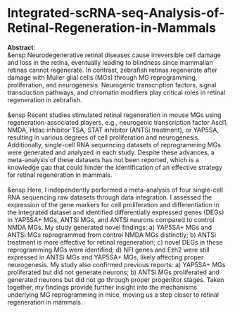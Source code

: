 # Integrated-scRNA-seq-Analysis-of-Retinal-Regeneration-in-Mammals
**Abstract**: <br>  &ensp Neurodegenerative retinal diseases cause irreversible cell damage and loss in the retina, eventually leading to blindness since mammalian retinas cannot regenerate. In contrast, zebrafish retinas regenerate after damage with Muller glial cells (MGs) through MG reprogramming, proliferation, and neurogenesis. Neurogenic transcription factors, signal transduction pathways, and chromatin modifiers play critical roles in retinal regeneration in zebrafish. <br>  <br>  &ensp Recent studies stimulated retinal regeneration in mouse MGs using regeneration-associated players, e.g., neurogenic transcription factor Ascl1, NMDA, Hdac inhibitor TSA, STAT inhibitor (ANTSi treatment), or YAP5SA, resulting in various degrees of cell proliferation and neurogenesis. Additionally, single-cell RNA sequencing datasets of reprogramming MGs were generated and analyzed in each study. Despite these advances, a meta-analysis of these datasets has not been reported, which is a knowledge gap that could hinder the identification of an effective strategy for retinal regeneration in mammals. <br>  <br>  &ensp Here, I independently performed a meta-analysis of four single-cell RNA sequencing raw datasets through data integration. I assessed the expression of the gene markers for cell proliferation and differentiation in the integrated dataset and identified differentially expressed genes (DEGs) in YAP5SA+ MGs, ANTSi MGs, and ANTSi neurons compared to control NMDA MGs. My study generated novel findings: a) YAP5SA+ MGs and ANTSi MGs reprogrammed from control NMDA MGs distinctly; b) ANTSi treatment is more effective for retinal regeneration; c) novel DEGs in these reprogramming MGs were identified; d) NFI genes and Ezh2 were still expressed in ANTSi MGs and YAP5SA+ MGs, likely affecting proper neurogenesis. My study also confirmed previous reports: a) YAP5SA+ MGs proliferated but did not generate neurons; b) ANTSi MGs proliferated and generated neurons but did not go through proper progenitor stages. Taken together, my findings provide further insight into the mechanisms underlying MG reprogramming in mice, moving us a step closer to retinal regeneration in mammals.
